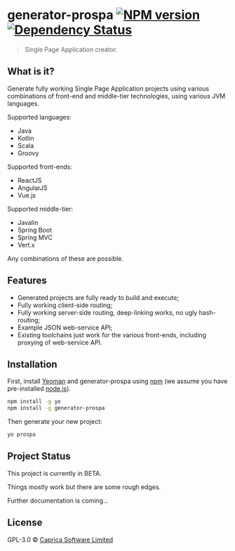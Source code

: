 # generator-prospa [![NPM version][npm-image]][npm-url] [![Dependency Status][daviddm-image]][daviddm-url]
> Single Page Application creator.

## What is it?

Generate fully working Single Page Application projects using various combinations of front-end and middle-tier
technologies, using various JVM languages.

Supported languages:

 * Java
 * Kotlin
 * Scala
 * Groovy

Supported front-ends:

 * ReactJS
 * AngularJS
 * Vue.js

Supported middle-tier:

 * Javalin
 * Spring Boot
 * Spring MVC
 * Vert.x

Any combinations of these are possible.

## Features

 * Generated projects are fully ready to build and execute;
 * Fully working client-side routing;
 * Fully working server-side routing, deep-linking works, no ugly hash-routing;
 * Example JSON web-service API;
 * Existing toolchains just work for the various front-ends, including proxying of web-service API.

## Installation

First, install [Yeoman](http://yeoman.io) and generator-prospa using [npm](https://www.npmjs.com/) (we assume you have pre-installed [node.js](https://nodejs.org/)).

```bash
npm install -g yo
npm install -g generator-prospa
```

Then generate your new project:

```bash
yo prospa
```

## Project Status

This project is currently in BETA.

Things mostly work but there are some rough edges.

Further documentation is coming...

## License

GPL-3.0 © [Caprica Software Limited](http://capricasoftware.co.uk)

[npm-image]: https://badge.fury.io/js/generator-prospa.svg
[npm-url]: https://npmjs.org/package/generator-prospa
[travis-image]: https://travis-ci.org/caprica/generator-prospa.svg?branch=master
[travis-url]: https://travis-ci.org/caprica/generator-prospa
[daviddm-image]: https://david-dm.org/caprica/generator-prospa.svg?theme=shields.io
[daviddm-url]: https://david-dm.org/caprica/generator-prospa
